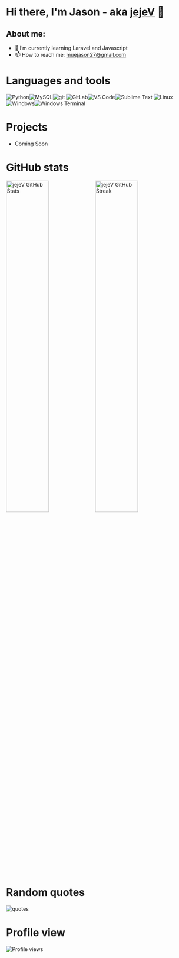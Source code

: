 # Hi there, I'm Jason - aka [jejeV](https://www.youtube.com/channel/UCUHCwvXpLHawibe7PS_qAtA) 👋

## About me:

- 🌱 I’m currently learning Laravel and Javascript
- 📫 How to reach me: muejason27@gmail.com

# Languages and tools

<img alt="Python" src="https://img.shields.io/badge/-Python-ffbc03?&logo=Python&style=for-the-badge" /><img alt="MySQL" src="https://img.shields.io/badge/MySQL-005C84?style=for-the-badge&logo=mysql&logoColor=white"><img alt="git" src="https://img.shields.io/badge/-Git-F05032?&style=for-the-badge&logo=git&logoColor=white" />
<img alt="GitLab" src="https://img.shields.io/badge/gitlab-%23181717.svg?style=for-the-badge&logo=gitlab&logoColor=white"><img alt="VS Code" src="https://img.shields.io/static/v1?style=for-the-badge&message=VS+Code&color=007ACC&logo=Visual+Studio+Code&logoColor=FFFFFF&label="><img alt="Sublime Text" src="https://img.shields.io/static/v1?style=for-the-badge&message=Sublime+Text&color=222222&logo=Sublime+Text&logoColor=FF9800&label=">
<img alt="Linux" src="https://img.shields.io/badge/Linux-FCC624?style=for-the-badge&logo=linux&logoColor=black"><img alt="Windows" src="https://img.shields.io/badge/Windows-0078D6?style=for-the-badge&logo=windows&logoColor=white"><img alt="Windows Terminal" src="https://img.shields.io/badge/windows%20terminal-4D4D4D?style=for-the-badge&logo=windows%20terminal&logoColor=white">

# Projects

+ Coming Soon

# GitHub stats

<img alt="jejeV GitHub Stats" width="48%" src="https://github-readme-stats.vercel.app/api?username=jejeV&hide_title=false&theme=solarized-light&show_icons=true&count_private=true&hide_border=true"><img alt="jejeV GitHub Streak" src="https://github-readme-streak-stats.herokuapp.com?user=jejeV&theme=solarized-light&hide_border=true" width="48%">

# Random quotes

<img alt="quotes" src="https://quotes-github-readme.vercel.app/api?type=horizontal&theme=default">

# Profile view

<img src="https://gpvc.arturio.dev/jejeV" alt="Profile views"/>
